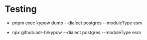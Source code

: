 # Testing
- pnpm exec kypow dump --dialect postgres --moduleType esm

- npx github:adr-h/kypow --dialect postgres --moduleType esm
<!-- PROJECT_ROOT="$(pwd)" npx tsx .kypow/entry.ts -->
<!-- npx kypow -->
<!-- PROJECT_ROOT="$(pwd)" npx tsx .kypow/entry.ts -->